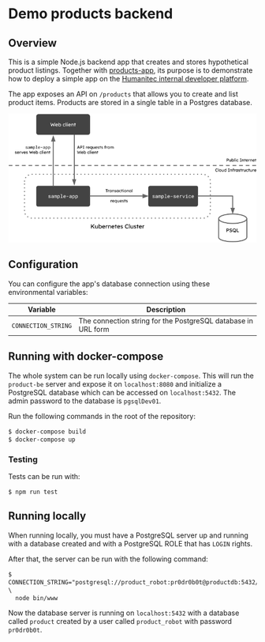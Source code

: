 # Demo products backend

## Overview

This is a simple Node.js backend app that creates and stores hypothetical product listings. Together with [products-app](https://github.com/humanitec-tutorials/sample-app), its purpose is to demonstrate how to deploy a simple app on the [Humanitec internal developer platform](https://humanitec.com).

The app exposes an API on `/products` that allows you to create and list product items. Products are stored in a single table in a Postgres database.

![Diagram: Architecture of the Humanitec demo app](docs/architecture.png)

## Configuration

You can configure the app's database connection using these environmental variables:

| Variable | Description |
|--|--|
| `CONNECTION_STRING` | The connection string for the PostgreSQL database in URL form |

## Running with docker-compose

The whole system can be run locally using `docker-compose`. This will run the `product-be` server and expose it on `localhost:8080`
and initialize a PostgreSQL database which can be accessed on `localhost:5432`. The admin password to the database is
`pgsqlDev01`.

Run the following commands in the root of the repository:

```
$ docker-compose build
$ docker-compose up
```

### Testing

Tests can be run with:
```
$ npm run test
```

## Running locally

When running locally, you must have a PostgreSQL server up and running with a database created and with a PostgreSQL ROLE that has `LOGIN` rights.

After that, the server can be run with the following command:

```
$ CONNECTION_STRING="postgresql://product_robot:pr0dr0b0t@productdb:5432/product" \
  node bin/www
```

Now the database server is running on `localhost:5432` with a database called `product` created by a user called `product_robot` with password `pr0dr0b0t`.

